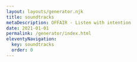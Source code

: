 ```yaml
---
layout: layouts/generator.njk
title: soundtracks
metaDescription: OFFAIR - Listen with intention
date: 2021-01-01
permalink: /generator/index.html
eleventyNavigation:
  key: soundtracks
  order: 0
---
```

